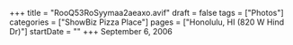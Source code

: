 +++
title = "RooQ53RoSyymaa2aeaxo.avif"
draft = false
tags = ["Photos"]
categories = ["ShowBiz Pizza Place"]
pages = ["Honolulu, HI (820 W Hind Dr)"]
startDate = ""
+++
September 6, 2006
